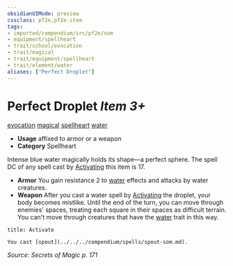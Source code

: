 ```yaml
---
obsidianUIMode: preview
cssclass: pf2e,pf2e-item
tags:
- imported/compendium/src/pf2e/som
- equipment/spellheart
- trait/school/evocation
- trait/magical
- trait/equipment/spellheart
- trait/element/water
aliases: ["Perfect Droplet"]
---
```

# Perfect Droplet *Item 3+*  
[evocation](evocation.md)  [magical](magical.md)  [spellheart](spellheart-som.md)  [water](water.md)  

- **Usage** affixed to armor or a weapon
- **Category** Spellheart

Intense blue water magically holds its shape—a perfect sphere. The spell DC of any spell cast by [Activating](activate-an-item.md) this item is 17.

- **Armor** You gain resistance 2 to [water](water.md) effects and attacks by water creatures.
- **Weapon** After you cast a water spell by [Activating](activate-an-item.md) the droplet, your body becomes mistlike. Until the end of the turn, you can move through enemies' spaces, treating each square in their spaces as difficult terrain. You can't move through creatures that have the [water](water.md) trait in this way.

```ad-embed-ability
title: Activate

You cast [spout](../../../compendium/spells/spout-som.md).
```

*Source: Secrets of Magic p. 171*
